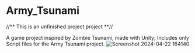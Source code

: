# Army_Tsunami
//** This is an unfinished project project **//



A game project inspired by Zombie Tsunami, made with Unity;
Includes only Script files for the Army Tsunami project.
![Screenshot 2024-04-22 164140](https://github.com/locbbb48/Army_Tsunami/assets/139316884/7afa3981-d55d-4d35-8c8e-6f0c34141ba8)
